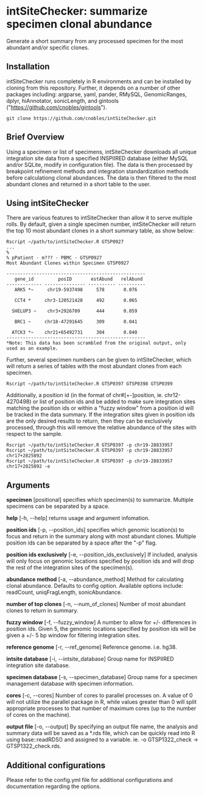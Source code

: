 # intSiteChecker: summarize specimen clonal abundance
Generate a short summary from any processed specimen for the most abundant and/or specific clones. 

## Installation
intSiteChecker runs completely in R environments and can be installed by cloning from this repository. Further, it depends on a number of other packages including: argparse, yaml, pander, RMySQL, GenomicRanges, dplyr, hiAnnotator, sonicLength, and gintools ("https://github.com/cnobles/gintools"). 
```
git clone https://github.com/cnobles/intSiteChecker.git
```

## Brief Overview
Using a specimen or list of specimens, intSiteChecker downloads all unique integration site data from a specified INSPIIRED database (either MySQL and/or SQLite, modify in configuration file). The data is then processed by breakpoint refinement methods and integration standardization methods before calculationg clonal abundances. The data is then filtered to the most abundant clones and returned in a short table to the user.

## Using intSiteChecker
There are various features to intSiteChecker than allow it to serve multiple rolls. By default, given a single specimen number, intSiteChecker will return the top 10 most abundant clones in a short summary table, as show below:
```
Rscript ~/path/to/intSiteChecker.R GTSP0927
...
%
% pPatient - m??? - PBMC - GTSP0927
Most Abundant Clones within Specimen GTSP0927

---------------------------------------------------
   gene_id         posID       estAbund   relAbund
------------- --------------- ---------- ----------
   ARK5 *~     chr19-5937498     578       0.076

   CCT4 *     chr3-120521420     492       0.065

  SHELUP3 ~    chr3+2926709      444       0.059

   BRC1 ~     chr18-47291645     309       0.041

  ATCK3 *~    chr21+65492731     304       0.040
---------------------------------------------------
*Note: This data has been scrambled from the original output, only used as an example.
```
Further, several specimen numbers can be given to intSiteChecker, which will return a series of tables with the most abundant clones from each specimen. 
```
Rscript ~/path/to/intSiteChecker.R GTSP0397 GTSP0398 GTSP0399
```
Additionally, a position id (in the format of chr#[+-]position, ie. chr12-4270498) or list of position ids and be added to make sure integration sites matching the position ids or within a "fuzzy window" from a position id will be tracked in the data summary. If the integration sites given in position ids are the only desired results to return, then they can be exclusively processed, through this will remove the relative abundance of the sites with respect to the sample. 
```
Rscript ~/path/to/intSiteChecker.R GTSP0397 -p chr19-28833957
Rscript ~/path/to/intSiteChecker.R GTSP0397 -p chr19-28833957 chr17+2825892 
Rscript ~/path/to/intSiteChecker.R GTSP0397 -p chr19-28833957 chr17+2825892 -e
```

## Arguments
**specimen** [positional] specifies which specimen(s) to summarize. Multiple specimens can be separated by a space.

**help** [-h, --help] returns usage and argument infomation.

**position ids** [-p, --position_ids] specifies which genomic location(s) to focus and return in the summary along with most abundant clones. Multiple position ids can be separated by a space after the "-p" flag.

**position ids exclusively** [-e, --position_ids_exclusively] If included, analysis will only focus on genomic locations specified by position ids and will drop the rest of the integration sites of the specimen(s).

**abundance method** [-a, --abundance_method] Method for calculating clonal abundance. Defaults to config option. Available options include: readCount, uniqFragLength, sonicAbundance.

**number of top clones** [-n, --num_of_clones] Number of most abundant clones to return in summary.

**fuzzy window** [-f, --fuzzy_window] A number to allow for +/- differences in position ids. Given 5, the genomic locations specified by position ids will be given a +/- 5 bp window for filtering integration sites.

**reference genome** [-r, --ref_genome] Reference genome. i.e. hg38.

**intsite database** [-i, --intsite_database] Group name for INSPIIRED integration site database.

**specimen database** [-s, --specimen_database] Group name for a specimen management database with specimen information.

**cores** [-c, --cores] Number of cores to parallel processes on. A value of 0 will not utilize the parallel package in R, while values greater than 0 will split appropriate processes to that number of maximum cores (up to the number of cores on the machine).

**output file** [-o, --output] By specifying an output file name, the analysis and summary data will be saved as a *.rds file, which can be quickly read into R using base::readRDS() and assigned to a variable. ie. -o GTSP1322_check -> GTSP1322_check.rds.

## Additional configurations
Please refer to the config.yml file for additional configurations and documentation regarding the options.
